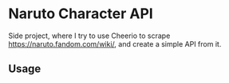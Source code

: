 # Naruto Character API
Side project, where I try to use Cheerio to scrape https://naruto.fandom.com/wiki/, and create a simple API from it.
## Usage 
